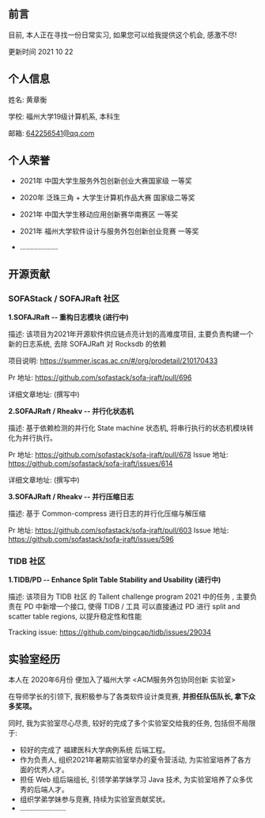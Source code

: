 ## 前言

目前, 本人正在寻找一份日常实习, 如果您可以给我提供这个机会, 感激不尽!

更新时间 2021 10 22



## 个人信息

姓名: 黄章衡

学校: 福州大学19级计算机系, 本科生

邮箱: 642256541@qq.com



## 个人荣誉

- 2021年 中国大学生服务外包创新创业大赛国家级 一等奖

- 2020年 泛珠三角 + 大学生计算机作品大赛 国家级二等奖

- 2021年 中国大学生移动应用创新赛华南赛区 一等奖

- 2021年 福州大学软件设计与服务外包创新创业竞赛 一等奖

- ...................  

## 开源贡献

### **SOFAStack / SOFAJRaft 社区**

**1.SOFAJRaft   -- 重构日志模块 (进行中)**

描述: 该项目为2021年开源软件供应链点亮计划的高难度项目, 主要负责构建一个新的日志系统, 去除  SOFAJRaft  对 Rocksdb 的依赖

项目说明: https://summer.iscas.ac.cn/#/org/prodetail/210170433

Pr 地址: https://github.com/sofastack/sofa-jraft/pull/696

详细文章地址: (撰写中)



**2.SOFAJRaft / Rheakv    -- 并行化状态机**

描述: 基于依赖检测的并行化 State machine 状态机, 将串行执行的状态机模块转化为并行执行。

Pr 地址: https://github.com/sofastack/sofa-jraft/pull/678
Issue 地址:  https://github.com/sofastack/sofa-jraft/issues/614

详细文章地址: (撰写中)



**3.SOFAJRaft / Rheakv   -- 并行压缩日志**

描述: 基于 Common-compress 进行日志的并行化压缩与解压缩  

Pr 地址: https://github.com/sofastack/sofa-jraft/pull/603
Issue 地址: https://github.com/sofastack/sofa-jraft/issues/596





### TIDB 社区

**1.TIDB/PD -- Enhance Split Table Stability and Usability (进行中)**

描述: 该项目为 TIDB 社区 的 Tallent challenge program 2021 中的任务 , 主要负责在 PD 中新增一个接口, 使得 TIDB / 工具 可以直接通过 PD  进行 split and scatter table regions, 以提升稳定性和性能

Tracking issue: https://github.com/pingcap/tidb/issues/29034



## 实验室经历

本人在 2020年6月份 便加入了福州大学 <ACM服务外包协同创新 实验室>

在导师学长的引领下, 我积极参与了各类软件设计类竞赛, **并担任队伍队长, 拿下众多奖项。**

同时, 我为实验室尽心尽责, 较好的完成了多个实验室交给我的任务, 包括但不局限于:

- 较好的完成了 福建医科大学病例系统 后端工程。
- 作为负责人, 组织2021年暑期实验室举办的夏令营活动, 为实验室培养了各方面的优秀人才。
- 担任 Web 组后端组长, 引领学弟学妹学习 Java 技术, 为实验室培养了众多优秀的后端人才。
- 组织学弟学妹参与竞赛, 持续为实验室贡献奖状。
- .......................


































